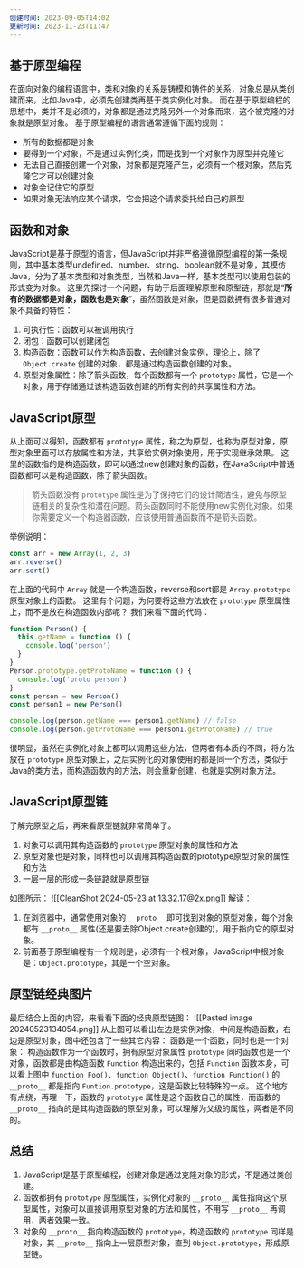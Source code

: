 ```yaml
---
创建时间: 2023-09-05T14:02
更新时间: 2023-11-23T11:47
---
```

## 基于原型编程
在面向对象的编程语言中，类和对象的关系是铸模和铸件的关系，对象总是从类创建而来，比如Java中，必须先创建类再基于类实例化对象。
而在基于原型编程的思想中，类并不是必须的，对象都是通过克隆另外一个对象而来，这个被克隆的对象就是原型对象。
基于原型编程的语言通常遵循下面的规则：
- 所有的数据都是对象
- 要得到一个对象，不是通过实例化类，而是找到一个对象作为原型并克隆它
-  无法自己直接创建一个对象，对象都是克隆产生，必须有一个根对象，然后克隆它才可以创建对象
- 对象会记住它的原型
- 如果对象无法响应某个请求，它会把这个请求委托给自己的原型
## 函数和对象
JavaScript是基于原型的语言，但JavaScript并非严格遵循原型编程的第一条规则，其中基本类型undefined、number、string、boolean就不是对象，其模仿Java，分为了基本类型和对象类型，当然和Java一样，基本类型可以使用包装的形式变为对象。
这里先探讨一个问题，有助于后面理解原型和原型链，那就是“**所有的数据都是对象，函数也是对象**“，虽然函数是对象，但是函数拥有很多普通对象不具备的特性：
1. 可执行性：函数可以被调用执行
2. 闭包：函数可以创建闭包
3. 构造函数：函数可以作为构造函数，去创建对象实例，理论上，除了 `Object.create` 创建的对象，都是通过构造函数创建的对象。
4. 原型对象属性：除了箭头函数，每个函数都有一个 `prototype` 属性，它是一个对象，用于存储通过该构造函数创建的所有实例的共享属性和方法。
## JavaScript原型
从上面可以得知，函数都有 `prototype` 属性，称之为原型，也称为原型对象，原型对象里面可以存放属性和方法，共享给实例对象使用，用于实现继承效果。
这里的函数指的是构造函数，即可以通过new创建对象的函数，在JavaScript中普通函数都可以是构造函数，除了箭头函数。
> 箭头函数没有 `prototype` 属性是为了保持它们的设计简洁性，避免与原型链相关的复杂性和潜在问题。箭头函数同时不能使用new实例化对象。如果你需要定义一个构造器函数，应该使用普通函数而不是箭头函数。

举例说明：
```js
const arr = new Array(1, 2, 3)
arr.reverse()
arr.sort()
```
在上面的代码中 `Array` 就是一个构造函数，reverse和sort都是 `Array.prototype` 原型对象上的函数。
这里有个问题，为何要将这些方法放在 `prototype` 原型属性上，而不是放在构造函数内部呢？
我们来看下面的代码：
```js
function Person() {
  this.getName = function () {
    console.log('person')
  }
}
Person.prototype.getProtoName = function () {
  console.log('proto person')
}
const person = new Person()
const person1 = new Person()

console.log(person.getName === person1.getName) // false
console.log(person.getProtoName === person1.getProtoName) // true

```
很明显，虽然在实例化对象上都可以调用这些方法，但两者有本质的不同，将方法放在 `prototype` 原型对象上，之后实例化的对象使用的都是同一个方法，类似于Java的类方法，而构造函数内的方法，则会重新创建，也就是实例对象方法。
## JavaScript原型链
了解完原型之后，再来看原型链就非常简单了。
1. 对象可以调用其构造函数的 `prototype` 原型对象的属性和方法
2. 原型对象也是对象，同样也可以调用其构造函数的prototype原型对象的属性和方法
3. 一层一层的形成一条链路就是原型链

如图所示：
![[CleanShot 2024-05-23 at 13.32.17@2x.png]]
解读：
1. 在浏览器中，通常使用对象的 `__proto__` 即可找到对象的原型对象，每个对象都有 `__proto__` 属性(还是要去除Object.create创建的)，用于指向它的原型对象。
2. 前面基于原型编程有一个规则是，必须有一个根对象，JavaScript中根对象是：`Object.prototype`，其是一个空对象。

## 原型链经典图片
最后结合上面的内容，来看看下面的经典原型链图：
![[Pasted image 20240523134054.png]]
从上图可以看出左边是实例对象，中间是构造函数，右边是原型对象，图中还包含了一些其它内容：
函数是一个函数，同时也是一个对象：
构造函数作为一个函数时，拥有原型对象属性 `prototype`
同时函数也是一个对象，函数都是由构造函数 `Function` 构造出来的，包括 `Function` 函数本身，可以看上图中 `function Foo()`、`function Object()`、`function Function()` 的 `__proto__` 都是指向 `Funtion.prototype`，这是函数比较特殊的一点。
这个地方有点绕，再理一下，函数的 `prototype` 属性是这个函数自己的属性，而函数的 `__proto__` 指向的是其构造函数的原型对象，可以理解为父级的属性，两者是不同的。
## 总结
1. JavaScript是基于原型编程，创建对象是通过克隆对象的形式，不是通过类创建。
2. 函数都拥有 `prototype` 原型属性，实例化对象的 `__proto__` 属性指向这个原型属性，对象可以直接调用原型对象的方法和属性，不用写 `__proto__` 再调用，两者效果一致。
3. 对象的 `__proto__` 指向构造函数的 `prototype`，构造函数的 `prototype` 同样是对象，其 `__proto__` 指向上一层原型对象，直到 `Object.prototype`，形成原型链。



